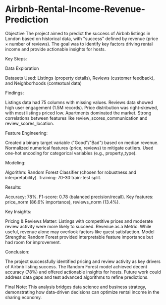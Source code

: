 # Airbnb-Rental-Income-Revenue-Prediction

Objective
The project aimed to predict the success of Airbnb listings in London based on historical data, with "success" defined by revenue (price × number of reviews). The goal was to identify key factors driving rental income and provide actionable insights for hosts.

Key Steps:

Data Exploration

Datasets Used: Listings (property details), Reviews (customer feedback), and Neighborhoods (contextual data)

Findings:

Listings data had 75 columns with missing values.
Reviews data showed high user engagement (1.5M records).
Price distribution was right-skewed, with most listings priced low.
Apartments dominated the market.
Strong correlations between features like review_scores_communication and review_scores_location.

Feature Engineering:

Created a binary target variable ("Good"/"Bad") based on median revenue.
Normalized numerical features (price, reviews) to mitigate outliers.
Used one-hot encoding for categorical variables (e.g., property_type).

Modeling:

Algorithm: Random Forest Classifier (chosen for robustness and interpretability).
Training: 70-30 train-test split.

Results:

Accuracy: 78%.
F1-score: 0.78 (balanced precision/recall).
Key features: price_norm (86.6% importance), reviews_norm (13.4%).

Key Insights:

Pricing & Reviews Matter: Listings with competitive prices and moderate review activity were more likely to succeed.
Revenue as a Metric: While useful, revenue alone may overlook factors like guest satisfaction.
Model Strengths: Random Forest provided interpretable feature importance but had room for improvement.

Conclusion:

The project successfully identified pricing and review activity as key drivers of Airbnb listing success. The Random Forest model achieved decent accuracy (78%) and offered actionable insights for hosts. Future work could address data gaps and test advanced algorithms to refine predictions.

Final Note: This analysis bridges data science and business strategy, demonstrating how data-driven decisions can optimize rental income in the sharing economy.
